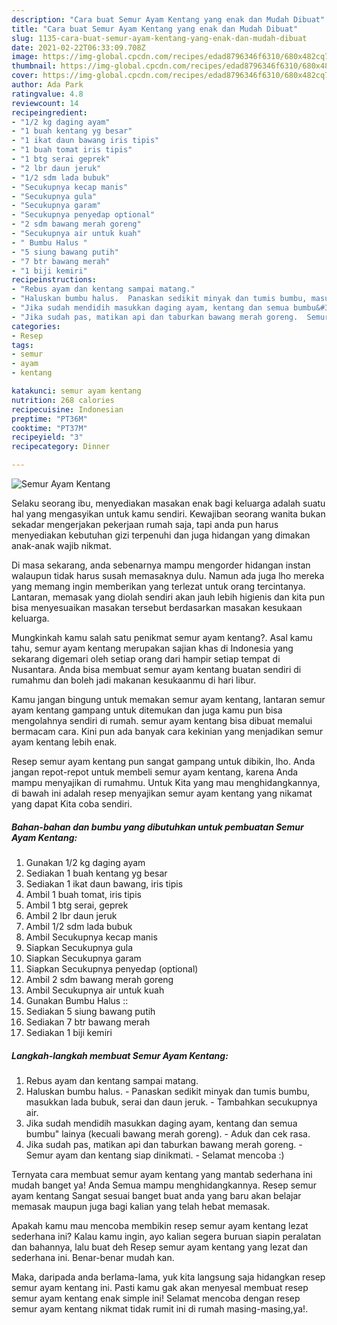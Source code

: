```yaml
---
description: "Cara buat Semur Ayam Kentang yang enak dan Mudah Dibuat"
title: "Cara buat Semur Ayam Kentang yang enak dan Mudah Dibuat"
slug: 1135-cara-buat-semur-ayam-kentang-yang-enak-dan-mudah-dibuat
date: 2021-02-22T06:33:09.708Z
image: https://img-global.cpcdn.com/recipes/edad8796346f6310/680x482cq70/semur-ayam-kentang-foto-resep-utama.jpg
thumbnail: https://img-global.cpcdn.com/recipes/edad8796346f6310/680x482cq70/semur-ayam-kentang-foto-resep-utama.jpg
cover: https://img-global.cpcdn.com/recipes/edad8796346f6310/680x482cq70/semur-ayam-kentang-foto-resep-utama.jpg
author: Ada Park
ratingvalue: 4.8
reviewcount: 14
recipeingredient:
- "1/2 kg daging ayam"
- "1 buah kentang yg besar"
- "1 ikat daun bawang iris tipis"
- "1 buah tomat iris tipis"
- "1 btg serai geprek"
- "2 lbr daun jeruk"
- "1/2 sdm lada bubuk"
- "Secukupnya kecap manis"
- "Secukupnya gula"
- "Secukupnya garam"
- "Secukupnya penyedap optional"
- "2 sdm bawang merah goreng"
- "Secukupnya air untuk kuah"
- " Bumbu Halus "
- "5 siung bawang putih"
- "7 btr bawang merah"
- "1 biji kemiri"
recipeinstructions:
- "Rebus ayam dan kentang sampai matang."
- "Haluskan bumbu halus.  Panaskan sedikit minyak dan tumis bumbu, masukkan lada bubuk, serai dan daun jeruk.  Tambahkan secukupnya air."
- "Jika sudah mendidih masukkan daging ayam, kentang dan semua bumbu&#34; lainya (kecuali bawang merah goreng).  Aduk dan cek rasa."
- "Jika sudah pas, matikan api dan taburkan bawang merah goreng.  Semur ayam dan kentang siap dinikmati.  Selamat mencoba :)"
categories:
- Resep
tags:
- semur
- ayam
- kentang

katakunci: semur ayam kentang 
nutrition: 268 calories
recipecuisine: Indonesian
preptime: "PT36M"
cooktime: "PT37M"
recipeyield: "3"
recipecategory: Dinner

---
```



![Semur Ayam Kentang](https://img-global.cpcdn.com/recipes/edad8796346f6310/680x482cq70/semur-ayam-kentang-foto-resep-utama.jpg)

Selaku seorang ibu, menyediakan masakan enak bagi keluarga adalah suatu hal yang mengasyikan untuk kamu sendiri. Kewajiban seorang  wanita bukan sekadar mengerjakan pekerjaan rumah saja, tapi anda pun harus menyediakan kebutuhan gizi terpenuhi dan juga hidangan yang dimakan anak-anak wajib nikmat.

Di masa  sekarang, anda sebenarnya mampu mengorder hidangan instan walaupun tidak harus susah memasaknya dulu. Namun ada juga lho mereka yang memang ingin memberikan yang terlezat untuk orang tercintanya. Lantaran, memasak yang diolah sendiri akan jauh lebih higienis dan kita pun bisa menyesuaikan masakan tersebut berdasarkan masakan kesukaan keluarga. 



Mungkinkah kamu salah satu penikmat semur ayam kentang?. Asal kamu tahu, semur ayam kentang merupakan sajian khas di Indonesia yang sekarang digemari oleh setiap orang dari hampir setiap tempat di Nusantara. Anda bisa membuat semur ayam kentang buatan sendiri di rumahmu dan boleh jadi makanan kesukaanmu di hari libur.

Kamu jangan bingung untuk memakan semur ayam kentang, lantaran semur ayam kentang gampang untuk ditemukan dan juga kamu pun bisa mengolahnya sendiri di rumah. semur ayam kentang bisa dibuat memalui bermacam cara. Kini pun ada banyak cara kekinian yang menjadikan semur ayam kentang lebih enak.

Resep semur ayam kentang pun sangat gampang untuk dibikin, lho. Anda jangan repot-repot untuk membeli semur ayam kentang, karena Anda mampu menyajikan di rumahmu. Untuk Kita yang mau menghidangkannya, di bawah ini adalah resep menyajikan semur ayam kentang yang nikamat yang dapat Kita coba sendiri.

<!--inarticleads1-->

##### Bahan-bahan dan bumbu yang dibutuhkan untuk pembuatan Semur Ayam Kentang:

1. Gunakan 1/2 kg daging ayam
1. Sediakan 1 buah kentang yg besar
1. Sediakan 1 ikat daun bawang, iris tipis
1. Ambil 1 buah tomat, iris tipis
1. Ambil 1 btg serai, geprek
1. Ambil 2 lbr daun jeruk
1. Ambil 1/2 sdm lada bubuk
1. Ambil Secukupnya kecap manis
1. Siapkan Secukupnya gula
1. Siapkan Secukupnya garam
1. Siapkan Secukupnya penyedap (optional)
1. Ambil 2 sdm bawang merah goreng
1. Ambil Secukupnya air untuk kuah
1. Gunakan  Bumbu Halus ::
1. Sediakan 5 siung bawang putih
1. Sediakan 7 btr bawang merah
1. Sediakan 1 biji kemiri




<!--inarticleads2-->

##### Langkah-langkah membuat Semur Ayam Kentang:

1. Rebus ayam dan kentang sampai matang.
1. Haluskan bumbu halus.  - Panaskan sedikit minyak dan tumis bumbu, masukkan lada bubuk, serai dan daun jeruk.  - Tambahkan secukupnya air.
1. Jika sudah mendidih masukkan daging ayam, kentang dan semua bumbu&#34; lainya (kecuali bawang merah goreng).  - Aduk dan cek rasa.
1. Jika sudah pas, matikan api dan taburkan bawang merah goreng.  - Semur ayam dan kentang siap dinikmati.  - Selamat mencoba :)




Ternyata cara membuat semur ayam kentang yang mantab sederhana ini mudah banget ya! Anda Semua mampu menghidangkannya. Resep semur ayam kentang Sangat sesuai banget buat anda yang baru akan belajar memasak maupun juga bagi kalian yang telah hebat memasak.

Apakah kamu mau mencoba membikin resep semur ayam kentang lezat sederhana ini? Kalau kamu ingin, ayo kalian segera buruan siapin peralatan dan bahannya, lalu buat deh Resep semur ayam kentang yang lezat dan sederhana ini. Benar-benar mudah kan. 

Maka, daripada anda berlama-lama, yuk kita langsung saja hidangkan resep semur ayam kentang ini. Pasti kamu gak akan menyesal membuat resep semur ayam kentang enak simple ini! Selamat mencoba dengan resep semur ayam kentang nikmat tidak rumit ini di rumah masing-masing,ya!.

